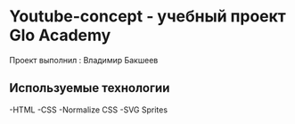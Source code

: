 # Youtube-concept - учебный проект Glo Academy
Проект выполнил : Владимир Бакшеев

## Используемые технологии
-HTML
-CSS
-Normalize CSS
-SVG Sprites
